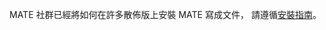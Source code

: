 <!--
.. link:
.. description:
.. tags: 
.. date: 2012-04-17 06:32:31
.. title: 安裝
.. slug: install
-->

MATE 社群已經將如何在許多散佈版上安裝 MATE 寫成文件，
請遵循[安裝指南](https://wiki.mate-desktop.org/#!pages/download.md)。
